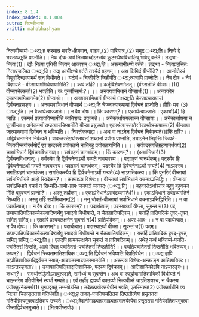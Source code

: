 ```yaml
---
index: 8.1.4
index_padded: 8.1.004
sutra: नित्यवीप्सयोः
vritti: mahabhashyam

---
```

 नित्यवीप्सयोः ःथ्द्य;ह कस्मान्न भवति-हिमवान्, वाडवः,(2) पारियात्रः,(2) समुद्र ःथ्द्य;ति। नित्ये द्वे भवतःथ्द्य;ति प्राप्नोति।। नैषः दोषः-अयं नित्यशब्दोऽस्त्येव कूटस्थेष्वविचालिषु भावेषु वर्त्तते। तद्यथा-नित्या(1)। द्यौः नित्या पृथिवी नित्यम् आकाशम् ःथ्द्य;ति। अस्त्याभीक्ष्ण्ये वर्तते। तद्यथा - नित्यप्रहसितः नित्यप्रजल्पित ःथ्द्य;ति। तद्य आभीक्ष्ण्ये वर्तते तस्येदं ग्रहणम्।। अथ किमिदं वीप्सेति?।। आप्नोतेरयं विपूर्वादिच्छायामर्थे सन् विधीयते।। यद्येवं - चिकीर्षति जिहीर्षति ःथ्द्य;त्यत्रापि प्राप्नोति।। नैष दोषः - नैवं विज्ञायते - वीप्सायामभिधेयायामिति?।। कथं तर्हि?।। कर्तृविशेषणमेतत्। (वीप्सतीति वीप्सः। (1)) वीप्सश्चेत्कर्त्ता(2) भवतीति। कः पुनर्वीप्सार्थः?। ।। अनवयवाभिधानं वीप्सार्थः(1)।। अनवयवेन द्रव्याणामभिधानमेव(2) वीप्सार्थः। ।। अनवयवाभिधानं वीप्सार्थ ःथ्द्य;ति चेज्जात्याख्यायां द्विर्वचनप्रसङ्गः।। अनवयवाभिधानं वीप्सार्थ ःथ्द्य;ति चेज्जात्याख्यायां द्विर्वचनं प्राप्नोति। व्रीहिः यवः (3) ःथ्द्य;ति।।न वैकार्थत्वाज्जातेः।। न वैष दोषः।। किं कारणम्?।। एकार्थत्वाज्जातेः। एकार्थो(4) हि जातिः। एकमर्थं प्रत्याययिष्यामीति जातिशब्दः प्रयुज्यते।। अनेकार्थाश्रयत्वाच्च वीप्सायाः।। अनेकार्थाश्रया च पुनर्वीप्सा। अनेकमर्थं सम्प्रत्याययिष्यामीति वीप्सा प्रयुज्यते। एकार्थत्वाज्जातेरनेकार्थाश्रयत्वाच्च(2) वीप्साया जात्याख्यायां द्विर्वचन न भविष्यति।। निवर्त्तकत्वाद्वा।। अथ वा नाऽनेन द्विर्वचनं निर्र्वत्यते(1)किं तर्हि?।। अद्विर्वचनमनेन निर्वत्यते। यावन्तस्तेऽर्थास्तावतां शब्दानां प्रयोगः प्राप्नोति, तत्राऽनेन निवृत्तिः क्रियते-नित्यवीप्सयोरर्थयोर्द्वे एव शब्दरूपे प्रयोक्तव्ये नातिबहु प्रयोक्तव्यमिति।। ।। सर्वपदसगतिग्रहणानर्थक्यं(2) चार्थाभिधाने द्विर्वचनविधानात्।। सर्वग्रहणं चानर्थकम्।। किं कारणम्?।। (अर्थाभिधाने(3) द्विर्वचनविधानात्)। सर्वस्यैव हि द्विर्वचनेनाऽर्थो गम्यते नावयवस्य।। पदग्रहणं चानर्थकम्। पदस्यैव हि द्विर्वचनेनाऽर्थो गम्यते नावयवस्य। पदग्रहणं चानर्थकम्। पदस्यैव हि द्विर्वचनेनाऽर्थो गम्यते(4) नाऽपदस्य। सगतिग्रहणं चानर्थकम्। सगतिकस्यैव हि द्विर्वचनेनाऽर्थो गम्यते(4) नाऽगतिकस्य।। किं पुनरिदं वीप्सायां सर्वमभिधीयते आहो स्विदेकम्?।। कश्चाऽत्र विशेषः।। वीप्सायां सर्वाभिधाने वचनाऽप्रसिद्धिः।। वीप्सायां सर्वाऽभिधाने वचनं न सिध्यति-ग्रामो-ग्रामः जनपदो जनपदः (ःथ्द्य;ति)।। बहवस्तेऽर्थास्तत्र बहुषु बहुवचन मिति बहुवचनं प्राप्नोति।। अस्तु तर्ह्येकम्।। एकाऽभिधानेऽसर्वद्रव्यगतिः(1)।। एकाऽभिधाने सर्वद्रव्यगतिर्न सिध्यति।। अस्तु तर्हि सर्वाभिधानम्(2)।। ननु चोक्तं-वीप्सायां सर्वाभिधाने वचनाऽप्रसिद्धिरिति।। न वा पदार्थत्वात्।। न वैष दोषः।। किं कारणम्?।। पदार्थत्वात्। पदस्याऽर्थो वीप्सा, सुबन्तं च(3) पदं, ङ्याप्प्रातिपदिकाच्चैकत्वादिष्वर्थेषु स्वादयो विधीयन्ते, न चैतत्प्रातिपदिकम्।। यत्तर्हि प्रातिपदिकं दृषद्-दृषत् समित् समित्।। एतदपि प्रत्ययलक्षणेन सुबन्तं न(4) प्रातिपदिकम्।। अपर आह-।। न वा पदार्थत्वात्।। न वैष दोषः।। किं कारणम्?।। पदार्थत्वात्। पदास्याऽर्थो वीप्सा। सुबन्तं च(1) पदम्। ङ्याप्प्रातिपदिकाच्चैकत्वादिष्वर्थेषु स्वादयो विधीयन्ते न चैतत्प्रातिपदिकम्।। यत्तर्हि प्रातिपदिकं दृषद्-दृषत् समित् समित् ःथ्द्य;ति।। एतदपि प्रत्ययलक्षणेन सुबन्तं न प्रातिपदिकम्।। अथेह कथं भवितव्यं-पचति-पचतितरां तिष्ठति, आहो स्वित् पचतितरां-पचतितरां तिष्ठतीति?।। पचतिपचतितरां तिष्ठतीति भवितव्यम्।। कथम्?।। द्विर्वचनं क्रियतामातिशायिक ःथ्द्य;ति द्विर्वचनं भविष्यति विप्रतिषेधेन।। ःथ्द्य;हापि तर्ह्यातिशायिकादि्द्वर्वचनं स्यात्-आढ्यतरमाढ्यतरमानयेति।। अस्त्यत्र विशेषः-अन्तरङ्ग आतिशायिकः।। काऽन्तरङ्गता?।। ङ्याप्प्रातिपदिकादातिशायिकः, पदस्य द्विर्वचनम्।। आतिशायिकोऽपि नाऽन्तरङ्गः।। कथम्?।। समर्थात्तद्धितोऽसावुत्पद्यते, सार्मथ्यं च सुबन्तेन। अथ वा स्पर्द्धायामातिशायिको विधीयते नं चाऽन्तरेण प्रतियोगिनं स्पर्धा गम्यते।। एवं तर्हीह द्वावर्थौ वक्तव्यौ नित्यवीप्से चाऽतिशयश्च, न चैकस्य प्रयोक्तुरनेकमर्थं(1) युगपद्वक्तुं सम्भवोऽस्ति। तदेतत्प्रयोक्तर्यधीनं भवति, एतस्मिंश्च(2) प्रयोक्तर्यधीने क्व चित्का चित्प्रसृततरा गतिर्भवति। ःथ्द्य;ह तावत्-पचतिपचतितरां तिष्ठतीत्येषा प्रसृततरा गतिर्यन्नित्यमुक्त्वाऽतिशय उच्यते। ःथ्द्य;हेदानीमाढ्यतरमाढ्यतरमानयेत्येषा प्रसृततरा गतिर्यदतिशयमुक्त्वा वीप्साद्विर्वचनमुच्यते।। (नित्यवीप्सयोः)।। 